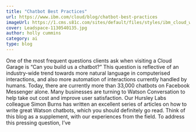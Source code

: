 ```yaml
---
title: "Chatbot Best Practices"
url: https://www.ibm.com/cloud/blog/chatbot-best-practices
imageUrl: https://1.cms.s81c.com/sites/default/files/styles/ibm_cloud_wide_background/public/2019-06-17/Leadspace-1130540135.jpg?itok=sONm8Lpf
cover: Leadspace-1130540135.jpg
author: holly cummins
category: ai
type: blog
---
```


One of the most frequent questions clients ask when visiting a Cloud Garage is “Can you build us a chatbot?” This question is reflective of an industry-wide trend towards more natural language in computerised interactions, and also more automation of interactions currently handled by humans. Today, there are currently more than 33,000 chatbots on Facebook Messenger alone. Many businesses are turning to Watson Conversation to help take out cost and improve user satisfaction. Our Hursley Labs colleague Simon Burns has written an excellent series of articles on how to write great Watson chatbots, which you should definitely go read. Think of this blog as a supplement, with our experiences from the field. To address this pressing question, I’ve
